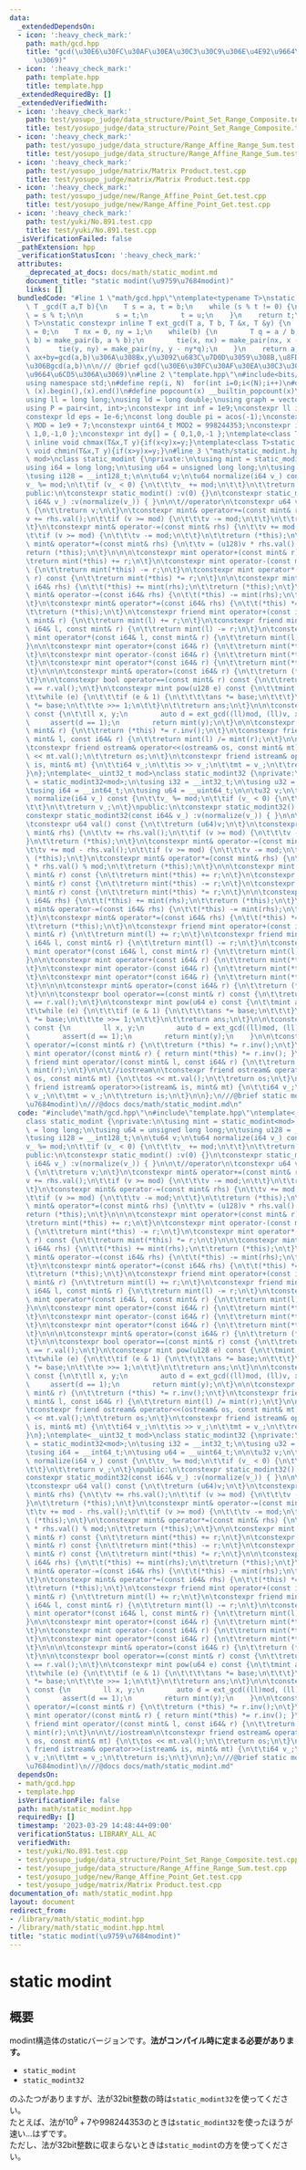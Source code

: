 ```yaml
---
data:
  _extendedDependsOn:
  - icon: ':heavy_check_mark:'
    path: math/gcd.hpp
    title: "gcd(\u30E6\u30FC\u30AF\u30EA\u30C3\u30C9\u306E\u4E92\u9664\u6CD5\u306A\
      \u3069)"
  - icon: ':heavy_check_mark:'
    path: template.hpp
    title: template.hpp
  _extendedRequiredBy: []
  _extendedVerifiedWith:
  - icon: ':heavy_check_mark:'
    path: test/yosupo_judge/data_structure/Point_Set_Range_Composite.test.cpp
    title: test/yosupo_judge/data_structure/Point_Set_Range_Composite.test.cpp
  - icon: ':heavy_check_mark:'
    path: test/yosupo_judge/data_structure/Range_Affine_Range_Sum.test.cpp
    title: test/yosupo_judge/data_structure/Range_Affine_Range_Sum.test.cpp
  - icon: ':heavy_check_mark:'
    path: test/yosupo_judge/matrix/Matrix Product.test.cpp
    title: test/yosupo_judge/matrix/Matrix Product.test.cpp
  - icon: ':heavy_check_mark:'
    path: test/yosupo_judge/new/Range_Affine_Point_Get.test.cpp
    title: test/yosupo_judge/new/Range_Affine_Point_Get.test.cpp
  - icon: ':heavy_check_mark:'
    path: test/yuki/No.891.test.cpp
    title: test/yuki/No.891.test.cpp
  _isVerificationFailed: false
  _pathExtension: hpp
  _verificationStatusIcon: ':heavy_check_mark:'
  attributes:
    _deprecated_at_docs: docs/math/static_modint.md
    document_title: "static modint(\u9759\u7684modint)"
    links: []
  bundledCode: "#line 1 \"math/gcd.hpp\"\ntemplate<typename T>\nstatic constexpr inline\
    \ T _gcd(T a,T b){\n    T s = a, t = b;\n    while (s % t != 0) {\n        T u\
    \ = s % t;\n\n        s = t;\n        t = u;\n    }\n    return t;\n}\ntemplate<typename\
    \ T>\nstatic constexpr inline T ext_gcd(T a, T b, T &x, T &y) {\n    x = 1, y\
    \ = 0;\n    T nx = 0, ny = 1;\n    while(b) {\n        T q = a / b;\n        tie(a,\
    \ b) = make_pair(b, a % b);\n        tie(x, nx) = make_pair(nx, x - nx*q);\n \
    \       tie(y, ny) = make_pair(ny, y - ny*q);\n    }\n    return a;\n}\n/// @return\
    \ ax+by=gcd(a,b)\u306A\u308Bx,y\u3092\u683C\u7D0D\u3059\u308B,\u8FD4\u308A\u5024\
    \u306Bgcd(a,b)\n\n/// @brief gcd(\u30E6\u30FC\u30AF\u30EA\u30C3\u30C9\u306E\u4E92\
    \u9664\u6CD5\u306A\u3069)\n#line 2 \"template.hpp\"\n#include<bits/stdc++.h>\n\
    using namespace std;\n#define rep(i, N)  for(int i=0;i<(N);i++)\n#define all(x)\
    \ (x).begin(),(x).end()\n#define popcount(x) __builtin_popcount(x)\nusing i128=__int128_t;\n\
    using ll = long long;\nusing ld = long double;\nusing graph = vector<vector<int>>;\n\
    using P = pair<int, int>;\nconstexpr int inf = 1e9;\nconstexpr ll infl = 1e18;\n\
    constexpr ld eps = 1e-6;\nconst long double pi = acos(-1);\nconstexpr uint64_t\
    \ MOD = 1e9 + 7;\nconstexpr uint64_t MOD2 = 998244353;\nconstexpr int dx[] = {\
    \ 1,0,-1,0 };\nconstexpr int dy[] = { 0,1,0,-1 };\ntemplate<class T>static constexpr\
    \ inline void chmax(T&x,T y){if(x<y)x=y;}\ntemplate<class T>static constexpr inline\
    \ void chmin(T&x,T y){if(x>y)x=y;}\n#line 3 \"math/static_modint.hpp\"\ntemplate<__uint64_t\
    \ mod>\nclass static_modint {\nprivate:\n\tusing mint = static_modint<mod>;\n\t\
    using i64 = long long;\n\tusing u64 = unsigned long long;\n\tusing u128 = __uint128_t;\n\
    \tusing i128 = __int128_t;\n\n\tu64 v;\n\tu64 normalize(i64 v_) const {\n\t\t\
    v_ %= mod;\n\t\tif (v_ < 0) {\n\t\t\tv_ += mod;\n\t\t}\n\t\treturn v_;\n\t}\n\
    public:\n\tconstexpr static_modint() :v(0) {}\n\tconstexpr static_modint(const\
    \ i64& v_) :v(normalize(v_)) { }\n\n\t//operator\n\tconstexpr u64 val() const\
    \ {\n\t\treturn v;\n\t}\n\tconstexpr mint& operator+=(const mint& rhs) {\n\t\t\
    v += rhs.val();\n\t\tif (v >= mod) {\n\t\t\tv -= mod;\n\t\t}\n\t\treturn (*this);\n\
    \t}\n\tconstexpr mint& operator-=(const mint& rhs) {\n\t\tv += mod - rhs.val();\n\
    \t\tif (v >= mod) {\n\t\t\tv -= mod;\n\t\t}\n\t\treturn (*this);\n\t}\n\tconstexpr\
    \ mint& operator*=(const mint& rhs) {\n\t\tv = (u128)v * rhs.val() % mod;\n\t\t\
    return (*this);\n\t}\n\n\n\tconstexpr mint operator+(const mint& r) const {\n\t\
    \treturn mint(*this) += r;\n\t}\n\tconstexpr mint operator-(const mint& r) const\
    \ {\n\t\treturn mint(*this) -= r;\n\t}\n\tconstexpr mint operator*(const mint&\
    \ r) const {\n\t\treturn mint(*this) *= r;\n\t}\n\n\tconstexpr mint& operator+=(const\
    \ i64& rhs) {\n\t\t(*this) += mint(rhs);\n\t\treturn (*this);\n\t}\n\tconstexpr\
    \ mint& operator-=(const i64& rhs) {\n\t\t(*this) -= mint(rhs);\n\t\treturn (*this);\n\
    \t}\n\tconstexpr mint& operator*=(const i64& rhs) {\n\t\t(*this) *= mint(rhs);\n\
    \t\treturn (*this);\n\t}\n\tconstexpr friend mint operator+(const i64& l, const\
    \ mint& r) {\n\t\treturn mint(l) += r;\n\t}\n\tconstexpr friend mint operator-(const\
    \ i64& l, const mint& r) {\n\t\treturn mint(l) -= r;\n\t}\n\tconstexpr friend\
    \ mint operator*(const i64& l, const mint& r) {\n\t\treturn mint(l) *= r;\n\t\
    }\n\n\tconstexpr mint operator+(const i64& r) {\n\t\treturn mint(*this) += r;\n\
    \t}\n\tconstexpr mint operator-(const i64& r) {\n\t\treturn mint(*this) -= r;\n\
    \t}\n\tconstexpr mint operator*(const i64& r) {\n\t\treturn mint(*this) *= r;\n\
    \t}\n\n\n\tconstexpr mint& operator=(const i64& r) {\n\t\treturn (*this) = mint(r);\n\
    \t}\n\n\tconstexpr bool operator==(const mint& r) const {\n\t\treturn (*this).val()\
    \ == r.val();\n\t}\n\tconstexpr mint pow(u128 e) const {\n\t\tmint ans(1), base(*this);\n\
    \t\twhile (e) {\n\t\t\tif (e & 1) {\n\t\t\t\tans *= base;\n\t\t\t}\n\t\t\tbase\
    \ *= base;\n\t\t\te >>= 1;\n\t\t}\n\t\treturn ans;\n\t}\n\n\tconstexpr mint inv()\
    \ const {\n\t\tll x, y;\n        auto d = ext_gcd((ll)mod, (ll)v, x, y);\n   \
    \     assert(d == 1);\n        return mint(y);\n\t}\n\n\tconstexpr mint& operator/=(const\
    \ mint& r) {\n\t\treturn (*this) *= r.inv();\n\t}\n\tconstexpr friend mint operator/(const\
    \ mint& l, const i64& r) {\n\t\treturn mint(l) /= mint(r);\n\t}\n\n\t//iostream\n\
    \tconstexpr friend ostream& operator<<(ostream& os, const mint& mt) {\n\t\tos\
    \ << mt.val();\n\t\treturn os;\n\t}\n\tconstexpr friend istream& operator>>(istream&\
    \ is, mint& mt) {\n\t\ti64 v_;\n\t\tis >> v_;\n\t\tmt = v_;\n\t\treturn is;\n\t\
    }\n};\ntemplate<__uint32_t mod>\nclass static_modint32 {\nprivate:\n\tusing mint\
    \ = static_modint32<mod>;\n\tusing i32 = __int32_t;\n\tusing u32 = __uint32_t;\n\
    \tusing i64 = __int64_t;\n\tusing u64 = __uint64_t;\n\n\tu32 v;\n\tinline u32\
    \ normalize(i64 v_) const {\n\t\tv_ %= mod;\n\t\tif (v_ < 0) {\n\t\t\tv_ += mod;\n\
    \t\t}\n\t\treturn v_;\n\t}\npublic:\n\tconstexpr static_modint32() :v(0) {}\n\t\
    constexpr static_modint32(const i64& v_) :v(normalize(v_)) { }\n\n\t//operator\n\
    \tconstexpr u64 val() const {\n\t\treturn (u64)v;\n\t}\n\tconstexpr mint& operator+=(const\
    \ mint& rhs) {\n\t\tv += rhs.val();\n\t\tif (v >= mod) {\n\t\t\tv -= mod;\n\t\t\
    }\n\t\treturn (*this);\n\t}\n\tconstexpr mint& operator-=(const mint& rhs) {\n\
    \t\tv += mod - rhs.val();\n\t\tif (v >= mod) {\n\t\t\tv -= mod;\n\t\t}\n\t\treturn\
    \ (*this);\n\t}\n\tconstexpr mint& operator*=(const mint& rhs) {\n\t\tv = (u64)v\
    \ * rhs.val() % mod;\n\t\treturn (*this);\n\t}\n\n\tconstexpr mint operator+(const\
    \ mint& r) const {\n\t\treturn mint(*this) += r;\n\t}\n\tconstexpr mint operator-(const\
    \ mint& r) const {\n\t\treturn mint(*this) -= r;\n\t}\n\tconstexpr mint operator*(const\
    \ mint& r) const {\n\t\treturn mint(*this) *= r;\n\t}\n\n\tconstexpr mint& operator+=(const\
    \ i64& rhs) {\n\t\t(*this) += mint(rhs);\n\t\treturn (*this);\n\t}\n\tconstexpr\
    \ mint& operator-=(const i64& rhs) {\n\t\t(*this) -= mint(rhs);\n\t\treturn (*this);\n\
    \t}\n\tconstexpr mint& operator*=(const i64& rhs) {\n\t\t(*this) *= mint(rhs);\n\
    \t\treturn (*this);\n\t}\n\tconstexpr friend mint operator+(const i64& l, const\
    \ mint& r) {\n\t\treturn mint(l) += r;\n\t}\n\tconstexpr friend mint operator-(const\
    \ i64& l, const mint& r) {\n\t\treturn mint(l) -= r;\n\t}\n\tconstexpr friend\
    \ mint operator*(const i64& l, const mint& r) {\n\t\treturn mint(l) *= r;\n\t\
    }\n\n\tconstexpr mint operator+(const i64& r) {\n\t\treturn mint(*this) += r;\n\
    \t}\n\tconstexpr mint operator-(const i64& r) {\n\t\treturn mint(*this) -= r;\n\
    \t}\n\tconstexpr mint operator*(const i64& r) {\n\t\treturn mint(*this) *= r;\n\
    \t}\n\n\n\tconstexpr mint& operator=(const i64& r) {\n\t\treturn (*this) = mint(r);\n\
    \t}\n\n\tconstexpr bool operator==(const mint& r) const {\n\t\treturn (*this).val()\
    \ == r.val();\n\t}\n\tconstexpr mint pow(u64 e) const {\n\t\tmint ans(1), base(*this);\n\
    \t\twhile (e) {\n\t\t\tif (e & 1) {\n\t\t\t\tans *= base;\n\t\t\t}\n\t\t\tbase\
    \ *= base;\n\t\t\te >>= 1;\n\t\t}\n\t\treturn ans;\n\t}\n\n\tconstexpr mint inv()\
    \ const {\n        ll x, y;\n        auto d = ext_gcd((ll)mod, (ll)v, x, y);\n\
    \        assert(d == 1);\n        return mint(y);\n    }\n\n\tconstexpr mint&\
    \ operator/=(const mint& r) {\n\t\treturn (*this) *= r.inv();\n\t}\n    constexpr\
    \ mint operator/(const mint& r) { return mint(*this) *= r.inv(); }\n    constexpr\
    \ friend mint operator/(const mint& l, const i64& r) {\n\t\treturn mint(l) /=\
    \ mint(r);\n\t}\n\n\t//iostream\n\tconstexpr friend ostream& operator<<(ostream&\
    \ os, const mint& mt) {\n\t\tos << mt.val();\n\t\treturn os;\n\t}\n\tconstexpr\
    \ friend istream& operator>>(istream& is, mint& mt) {\n\t\ti64 v_;\n\t\tis >>\
    \ v_;\n\t\tmt = v_;\n\t\treturn is;\n\t}\n\n};\n///@brief static modint(\u9759\
    \u7684modint)\n///@docs docs/math/static_modint.md\n"
  code: "#include\"math/gcd.hpp\"\n#include\"template.hpp\"\ntemplate<__uint64_t mod>\n\
    class static_modint {\nprivate:\n\tusing mint = static_modint<mod>;\n\tusing i64\
    \ = long long;\n\tusing u64 = unsigned long long;\n\tusing u128 = __uint128_t;\n\
    \tusing i128 = __int128_t;\n\n\tu64 v;\n\tu64 normalize(i64 v_) const {\n\t\t\
    v_ %= mod;\n\t\tif (v_ < 0) {\n\t\t\tv_ += mod;\n\t\t}\n\t\treturn v_;\n\t}\n\
    public:\n\tconstexpr static_modint() :v(0) {}\n\tconstexpr static_modint(const\
    \ i64& v_) :v(normalize(v_)) { }\n\n\t//operator\n\tconstexpr u64 val() const\
    \ {\n\t\treturn v;\n\t}\n\tconstexpr mint& operator+=(const mint& rhs) {\n\t\t\
    v += rhs.val();\n\t\tif (v >= mod) {\n\t\t\tv -= mod;\n\t\t}\n\t\treturn (*this);\n\
    \t}\n\tconstexpr mint& operator-=(const mint& rhs) {\n\t\tv += mod - rhs.val();\n\
    \t\tif (v >= mod) {\n\t\t\tv -= mod;\n\t\t}\n\t\treturn (*this);\n\t}\n\tconstexpr\
    \ mint& operator*=(const mint& rhs) {\n\t\tv = (u128)v * rhs.val() % mod;\n\t\t\
    return (*this);\n\t}\n\n\n\tconstexpr mint operator+(const mint& r) const {\n\t\
    \treturn mint(*this) += r;\n\t}\n\tconstexpr mint operator-(const mint& r) const\
    \ {\n\t\treturn mint(*this) -= r;\n\t}\n\tconstexpr mint operator*(const mint&\
    \ r) const {\n\t\treturn mint(*this) *= r;\n\t}\n\n\tconstexpr mint& operator+=(const\
    \ i64& rhs) {\n\t\t(*this) += mint(rhs);\n\t\treturn (*this);\n\t}\n\tconstexpr\
    \ mint& operator-=(const i64& rhs) {\n\t\t(*this) -= mint(rhs);\n\t\treturn (*this);\n\
    \t}\n\tconstexpr mint& operator*=(const i64& rhs) {\n\t\t(*this) *= mint(rhs);\n\
    \t\treturn (*this);\n\t}\n\tconstexpr friend mint operator+(const i64& l, const\
    \ mint& r) {\n\t\treturn mint(l) += r;\n\t}\n\tconstexpr friend mint operator-(const\
    \ i64& l, const mint& r) {\n\t\treturn mint(l) -= r;\n\t}\n\tconstexpr friend\
    \ mint operator*(const i64& l, const mint& r) {\n\t\treturn mint(l) *= r;\n\t\
    }\n\n\tconstexpr mint operator+(const i64& r) {\n\t\treturn mint(*this) += r;\n\
    \t}\n\tconstexpr mint operator-(const i64& r) {\n\t\treturn mint(*this) -= r;\n\
    \t}\n\tconstexpr mint operator*(const i64& r) {\n\t\treturn mint(*this) *= r;\n\
    \t}\n\n\n\tconstexpr mint& operator=(const i64& r) {\n\t\treturn (*this) = mint(r);\n\
    \t}\n\n\tconstexpr bool operator==(const mint& r) const {\n\t\treturn (*this).val()\
    \ == r.val();\n\t}\n\tconstexpr mint pow(u128 e) const {\n\t\tmint ans(1), base(*this);\n\
    \t\twhile (e) {\n\t\t\tif (e & 1) {\n\t\t\t\tans *= base;\n\t\t\t}\n\t\t\tbase\
    \ *= base;\n\t\t\te >>= 1;\n\t\t}\n\t\treturn ans;\n\t}\n\n\tconstexpr mint inv()\
    \ const {\n\t\tll x, y;\n        auto d = ext_gcd((ll)mod, (ll)v, x, y);\n   \
    \     assert(d == 1);\n        return mint(y);\n\t}\n\n\tconstexpr mint& operator/=(const\
    \ mint& r) {\n\t\treturn (*this) *= r.inv();\n\t}\n\tconstexpr friend mint operator/(const\
    \ mint& l, const i64& r) {\n\t\treturn mint(l) /= mint(r);\n\t}\n\n\t//iostream\n\
    \tconstexpr friend ostream& operator<<(ostream& os, const mint& mt) {\n\t\tos\
    \ << mt.val();\n\t\treturn os;\n\t}\n\tconstexpr friend istream& operator>>(istream&\
    \ is, mint& mt) {\n\t\ti64 v_;\n\t\tis >> v_;\n\t\tmt = v_;\n\t\treturn is;\n\t\
    }\n};\ntemplate<__uint32_t mod>\nclass static_modint32 {\nprivate:\n\tusing mint\
    \ = static_modint32<mod>;\n\tusing i32 = __int32_t;\n\tusing u32 = __uint32_t;\n\
    \tusing i64 = __int64_t;\n\tusing u64 = __uint64_t;\n\n\tu32 v;\n\tinline u32\
    \ normalize(i64 v_) const {\n\t\tv_ %= mod;\n\t\tif (v_ < 0) {\n\t\t\tv_ += mod;\n\
    \t\t}\n\t\treturn v_;\n\t}\npublic:\n\tconstexpr static_modint32() :v(0) {}\n\t\
    constexpr static_modint32(const i64& v_) :v(normalize(v_)) { }\n\n\t//operator\n\
    \tconstexpr u64 val() const {\n\t\treturn (u64)v;\n\t}\n\tconstexpr mint& operator+=(const\
    \ mint& rhs) {\n\t\tv += rhs.val();\n\t\tif (v >= mod) {\n\t\t\tv -= mod;\n\t\t\
    }\n\t\treturn (*this);\n\t}\n\tconstexpr mint& operator-=(const mint& rhs) {\n\
    \t\tv += mod - rhs.val();\n\t\tif (v >= mod) {\n\t\t\tv -= mod;\n\t\t}\n\t\treturn\
    \ (*this);\n\t}\n\tconstexpr mint& operator*=(const mint& rhs) {\n\t\tv = (u64)v\
    \ * rhs.val() % mod;\n\t\treturn (*this);\n\t}\n\n\tconstexpr mint operator+(const\
    \ mint& r) const {\n\t\treturn mint(*this) += r;\n\t}\n\tconstexpr mint operator-(const\
    \ mint& r) const {\n\t\treturn mint(*this) -= r;\n\t}\n\tconstexpr mint operator*(const\
    \ mint& r) const {\n\t\treturn mint(*this) *= r;\n\t}\n\n\tconstexpr mint& operator+=(const\
    \ i64& rhs) {\n\t\t(*this) += mint(rhs);\n\t\treturn (*this);\n\t}\n\tconstexpr\
    \ mint& operator-=(const i64& rhs) {\n\t\t(*this) -= mint(rhs);\n\t\treturn (*this);\n\
    \t}\n\tconstexpr mint& operator*=(const i64& rhs) {\n\t\t(*this) *= mint(rhs);\n\
    \t\treturn (*this);\n\t}\n\tconstexpr friend mint operator+(const i64& l, const\
    \ mint& r) {\n\t\treturn mint(l) += r;\n\t}\n\tconstexpr friend mint operator-(const\
    \ i64& l, const mint& r) {\n\t\treturn mint(l) -= r;\n\t}\n\tconstexpr friend\
    \ mint operator*(const i64& l, const mint& r) {\n\t\treturn mint(l) *= r;\n\t\
    }\n\n\tconstexpr mint operator+(const i64& r) {\n\t\treturn mint(*this) += r;\n\
    \t}\n\tconstexpr mint operator-(const i64& r) {\n\t\treturn mint(*this) -= r;\n\
    \t}\n\tconstexpr mint operator*(const i64& r) {\n\t\treturn mint(*this) *= r;\n\
    \t}\n\n\n\tconstexpr mint& operator=(const i64& r) {\n\t\treturn (*this) = mint(r);\n\
    \t}\n\n\tconstexpr bool operator==(const mint& r) const {\n\t\treturn (*this).val()\
    \ == r.val();\n\t}\n\tconstexpr mint pow(u64 e) const {\n\t\tmint ans(1), base(*this);\n\
    \t\twhile (e) {\n\t\t\tif (e & 1) {\n\t\t\t\tans *= base;\n\t\t\t}\n\t\t\tbase\
    \ *= base;\n\t\t\te >>= 1;\n\t\t}\n\t\treturn ans;\n\t}\n\n\tconstexpr mint inv()\
    \ const {\n        ll x, y;\n        auto d = ext_gcd((ll)mod, (ll)v, x, y);\n\
    \        assert(d == 1);\n        return mint(y);\n    }\n\n\tconstexpr mint&\
    \ operator/=(const mint& r) {\n\t\treturn (*this) *= r.inv();\n\t}\n    constexpr\
    \ mint operator/(const mint& r) { return mint(*this) *= r.inv(); }\n    constexpr\
    \ friend mint operator/(const mint& l, const i64& r) {\n\t\treturn mint(l) /=\
    \ mint(r);\n\t}\n\n\t//iostream\n\tconstexpr friend ostream& operator<<(ostream&\
    \ os, const mint& mt) {\n\t\tos << mt.val();\n\t\treturn os;\n\t}\n\tconstexpr\
    \ friend istream& operator>>(istream& is, mint& mt) {\n\t\ti64 v_;\n\t\tis >>\
    \ v_;\n\t\tmt = v_;\n\t\treturn is;\n\t}\n\n};\n///@brief static modint(\u9759\
    \u7684modint)\n///@docs docs/math/static_modint.md"
  dependsOn:
  - math/gcd.hpp
  - template.hpp
  isVerificationFile: false
  path: math/static_modint.hpp
  requiredBy: []
  timestamp: '2023-03-29 14:48:44+09:00'
  verificationStatus: LIBRARY_ALL_AC
  verifiedWith:
  - test/yuki/No.891.test.cpp
  - test/yosupo_judge/data_structure/Point_Set_Range_Composite.test.cpp
  - test/yosupo_judge/data_structure/Range_Affine_Range_Sum.test.cpp
  - test/yosupo_judge/new/Range_Affine_Point_Get.test.cpp
  - test/yosupo_judge/matrix/Matrix Product.test.cpp
documentation_of: math/static_modint.hpp
layout: document
redirect_from:
- /library/math/static_modint.hpp
- /library/math/static_modint.hpp.html
title: "static modint(\u9759\u7684modint)"
---
```

# static modint
## 概要
modint構造体のstaticバージョンです。**法がコンパイル時に定まる必要があります。**
- `static_modint`
- `static_modint32`

のふたつがありますが、法が32bit整数の時は`static_modint32`を使ってください。\
たとえば、法が$10^9+7$や$998244353$のときは`static_modint32`を使ったほうが速い...はずです。\
ただし、法が32bit整数に収まらないときは`static_modint`の方を使ってください。